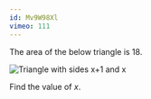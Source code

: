```yaml
---
id: Mv9W98Xl
vimeo: 111
---
```


The area of the below triangle is $18.$

![Triangle with sides x+1 and x](/img/learn/trig-16.svg)

Find the value of $x.$
